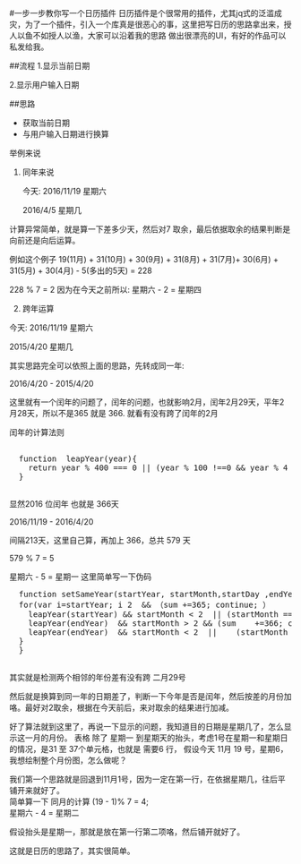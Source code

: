 #一步一步教你写一个日历插件
日历插件是个很常用的插件，尤其jq式的泛滥成灾，为了一个插件，引入一个库真是很恶心的事，这里把写日历的思路拿出来，授人以鱼不如授人以渔，大家可以沿着我的思路 做出很漂亮的UI，有好的作品可以私发给我。

##流程
1.显示当前日期

2.显示用户输入日期


##思路
+ 获取当前日期
+ 与用户输入日期进行换算

举例来说

1.  同年来说

	今天: 2016/11/19 星期六
	
	 2016/4/5 星期几

 计算异常简单，就是算一下差多少天，然后对7 取余，最后依据取余的结果判断是向前还是向后运算。
 
 例如这个例子
 19(11月) + 31(10月) + 30(9月) + 31(8月) + 31(7月)+ 30(6月) + 31(5月) + 30(4月) - 5(多出的5天) = 228
 
 228 % 7 = 2
 因为在今天之前所以: 星期六 - 2 = 星期四
 
 2. 跨年运算
 
 今天: 2016/11/19 星期六
  
  2015/4/20 星期几
  
  其实思路完全可以依照上面的思路，先转成同一年:
  
  2016/4/20 -  2015/4/20
  
  这里就有一个闰年的问题了，闰年的问题，也就影响2月，闰年2月29天，平年2月28天，所以不是365 就是 366. 就看有没有跨了闰年的2月
  
  闰年的计算法则
  <pre> 
  function  leapYear(year){
  	return year % 400 === 0 || (year % 100 !==0 && year % 4 === 0) 
  }
  </pre>
  
  显然2016 位闰年 也就是 366天
  
  2016/11/19 - 2016/4/20
  
  间隔213天，这里自己算，再加上 366，总共 579 天
  
  579 % 7 = 5 
  
  星期六 - 5 = 星期一
  这里简单写一下伪码
  <pre>
  function setSameYear(startYear, startMonth,startDay ,endYear, endMonth){
  for(var i=startYear; i<endYear; i++){
  var sum = 0;
if(!learYear(startYear) && learYear(startYear + 1)){
     sum += 365;
  }
  else{
  	leapYear(startYear) && startMonth > 2  && （sum +=365; continue;	）
  	leapYear(startYear) && startMonth < 2  || (startMonth == 2 && startDay < 29) && (sum += 366;continue;)
  	leapYear(endYear)  && startMonth > 2 && (sum 	+=366; continue;)
    leapYear(endYear)  && startMonth < 2  || 	(startMonth == 2 && startDay < 29) && (sum +=365; continue;)
  }
  }
  </pre> 
  
  其实就是检测两个相邻的年份差有没有跨 二月29号
  
  然后就是换算到同一年的日期差了，判断一下今年是否是闰年，然后按差的月份加咯。最好对2取余，根据在今天前后，来对取余的结果进行加减。
  
  
  好了算法就到这里了，再说一下显示的问题，我知道目的日期是星期几了，怎么显示这一月的月份。
  表格 除了 星期一 到星期天的抬头，考虑1号在星期一和星期日的情况，是31 至 37个单元格，也就是 需要6 行， 假设今天 11月 19 号，星期6，我想绘制整个月份图，怎么做呢？
  
  我们第一个思路就是回退到11月1号，因为一定在第一行，在依据星期几，往后平铺开来就好了。     
   简单算一下 同月的计算
   (19 - 1)% 7 = 4;     
   星期六 - 4 = 星期二
   
   假设抬头是星期一，那就是放在第一行第二项咯，然后铺开就好了。
   
   这就是日历的思路了，其实很简单。   	  		
